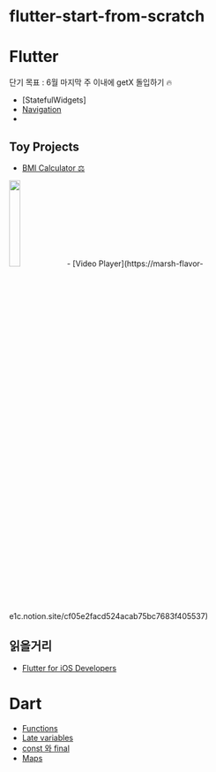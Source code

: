 # flutter-start-from-scratch

# Flutter
단기 목표 : 6월 마지막 주 이내에 getX 돌입하기 🔥
- [StatefulWidgets]
- [Navigation](https://marsh-flavor-e1c.notion.site/Navigation-29227e83c7604ab0a05fa225a05f209b)
- 
## Toy Projects
- [BMI Calculator ⚖️](https://github.com/Woozzang/flutter-start-from-scratch/tree/main/flutter/toy-projects/bmi_calculator)
<img src="https://user-images.githubusercontent.com/70905219/170302310-39646591-7cb7-4ef5-9894-20358f2be4b6.png" width= "20%">
- [Video Player](https://marsh-flavor-e1c.notion.site/cf05e2facd524acab75bc7683f405537)

## 읽을거리
- [Flutter for iOS Developers](https://docs.flutter.dev/get-started/flutter-for/ios-devs)

# Dart
- [Functions](https://github.com/Woozzang/flutter-start-from-scratch/issues/2)
- [Late variables](https://github.com/Woozzang/flutter-start-from-scratch/issues/4)
- [const 와 final](https://github.com/Woozzang/flutter-start-from-scratch/issues/3)
- [Maps](https://github.com/Woozzang/flutter-start-from-scratch/issues/5)

